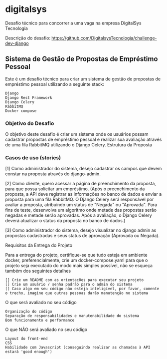 # digitalsys
Desafio técnico para concorrer a uma vaga na empresa DigitalSys Tecnologia

Descrição do desafio: https://github.com/DigitalsysTecnologia/challenge-dev-django

## Sistema de Gestão de Propostas de Empréstimo Pessoal

Este é um desafio técnico para criar um sistema de gestão de propostas de empréstimo pessoal utilizando a seguinte stack:

    Django
    Django Rest Framework
    Django Celery
    RabbitMQ
    Docker compose

### Objetivo do Desafio

O objetivo deste desafio é criar um sistema onde os usuários possam cadastrar propostas de empréstimo pessoal e realizar sua avaliação através de uma fila RabbitMQ utilizando o Django Celery.
Estrutura da Proposta


### Casos de uso (stories)

[1] Como administrador do sistema, desejo cadastrar os campos que devem constar na proposta através do django-admin.

[2] Como cliente, quero acessar a página de preenchimento da proposta, para que possa solicitar um empréstimo.
(Após o preenchimento da proposta, a API deve registrar as informações no banco de dados e enviar a proposta para uma fila RabbitMQ. O Django Celery será responsável por avaliar a proposta, atribuindo um status de "Negada" ou "Aprovada". Para fins de teste, desenvolva um algoritmo onde metade das propostas serão negadas e metade serão aprovadas. Após a avaliação, o Django Celery deverá atualizar o status da proposta no banco de dados.)

[3] Como administrador do sistema, desejo visualizar no django admin as propostas cadastradas e seus status de aprovação (Aprovada ou Negada).


Requisitos da Entrega do Projeto

Para a entrega do projeto, certifique-se que tudo esteja em ambiente docker, preferencialmente, crie um docker-compose.yaml para que o projeto seja executado do modo mais simples possível, não se esqueça também dos seguintes detalhes

    [] Crie um README com as orientações para executar seu projeto
    [] Crie um usuário / senha padrão para o admin do sistema
    [] Caso algo em seu código não esteja inteligível, por favor, comente o trecho, imagine que outras pessoas darão manutenção no sistema

O que será avaliado no seu código

    Organização do código
    Separação de responsabilidades e manutenabilidade do sistema
    Bom funcionamento e performance

O que NÃO será avaliado no seu código

    Layout do front-end
    CSS
    Habilidade com Javascript (conseguindo realizar as chamadas à API estará 'good enough')

